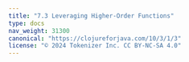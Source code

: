 ```yaml
---
title: "7.3 Leveraging Higher-Order Functions"
type: docs
nav_weight: 31300
canonical: "https://clojureforjava.com/10/3/1/3"
license: "© 2024 Tokenizer Inc. CC BY-NC-SA 4.0"
---
```

